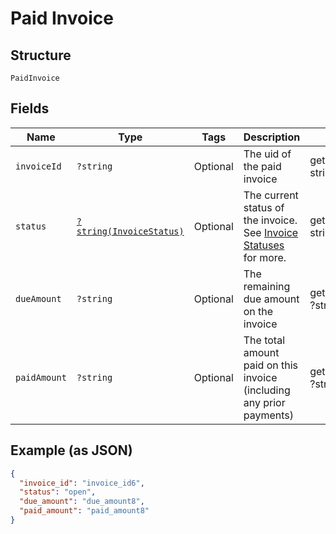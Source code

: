 
# Paid Invoice

## Structure

`PaidInvoice`

## Fields

| Name | Type | Tags | Description | Getter | Setter |
|  --- | --- | --- | --- | --- | --- |
| `invoiceId` | `?string` | Optional | The uid of the paid invoice | getInvoiceId(): ?string | setInvoiceId(?string invoiceId): void |
| `status` | [`?string(InvoiceStatus)`](../../doc/models/invoice-status.md) | Optional | The current status of the invoice. See [Invoice Statuses](https://maxio.zendesk.com/hc/en-us/articles/24252287829645-Advanced-Billing-Invoices-Overview#invoice-statuses) for more. | getStatus(): ?string | setStatus(?string status): void |
| `dueAmount` | `?string` | Optional | The remaining due amount on the invoice | getDueAmount(): ?string | setDueAmount(?string dueAmount): void |
| `paidAmount` | `?string` | Optional | The total amount paid on this invoice (including any prior payments) | getPaidAmount(): ?string | setPaidAmount(?string paidAmount): void |

## Example (as JSON)

```json
{
  "invoice_id": "invoice_id6",
  "status": "open",
  "due_amount": "due_amount8",
  "paid_amount": "paid_amount8"
}
```

